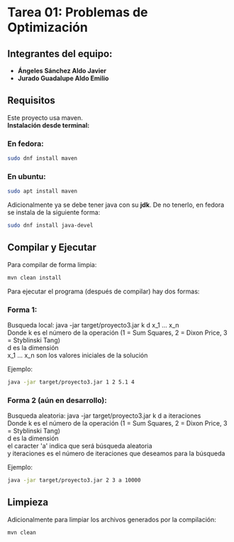 # Tarea 01: Problemas de Optimización

## Integrantes del equipo:

- **Ángeles Sánchez Aldo Javier**
- **Jurado Guadalupe Aldo Emilio**

## Requisitos

Este proyecto usa maven. <br>
**Instalación desde terminal:**

### En fedora:

```bash
sudo dnf install maven
```

### En ubuntu:

```bash
sudo apt install maven
```

Adicionalmente ya se debe tener java con su **jdk**.
De no tenerlo, en fedora se instala de la siguiente forma:

```bash
sudo dnf install java-devel

```

## Compilar y Ejecutar

Para compilar de forma limpia:

```bash
mvn clean install
```

Para ejecutar el programa (después de compilar) hay dos formas:

### Forma 1:

Busqueda local: java -jar target/proyecto3.jar k d x_1 ... x_n <br>
Donde k es el número de la operación (1 = Sum Squares, 2 = Dixon Price, 3 = Styblinski Tang) <br>
d es la dimensión <br>
x_1 ... x_n son los valores iniciales de la solución <br>

Ejemplo:

```bash
java -jar target/proyecto3.jar 1 2 5.1 4
```

### Forma 2 (aún en desarrollo):

Busqueda aleatoria: java -jar target/proyecto3.jar k d a iteraciones <br>
Donde k es el número de la operación (1 = Sum Squares, 2 = Dixon Price, 3 = Styblinski Tang) <br>
d es la dimensión <br>
el caracter 'a' indica que será búsqueda aleatoria <br>
y iteraciones es el número de iteraciones que deseamos para la búsqueda<br>

Ejemplo:

```bash
java -jar target/proyecto3.jar 2 3 a 10000
```

## Limpieza

Adicionalmente para limpiar los archivos generados por la compilación:

```bash
mvn clean
```
